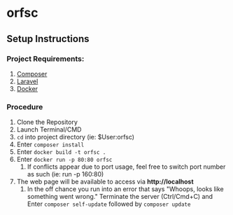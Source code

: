 # orfsc

## Setup Instructions ##

### Project Requirements: ###
1. [Composer](https://getcomposer.org/download/)
2. [Laravel](https://laravel.com/docs/5.6/installation)  
3. [Docker](https://docs.docker.com/docker-for-mac/install/) 

### Procedure ###
1. Clone the Repository
2. Launch Terminal/CMD
3. `cd` into project directory (ie: $User:orfsc)
4. Enter `composer install`
5. Enter `docker build -t orfsc .`
6. Enter `docker run -p 80:80 orfsc`
   1. If conflicts appear due to port usage, feel free to switch port number as such (ie: run -p 160:80)
7. The web page will be available to access via **http://localhost**
   1. In the off chance you run into an error that says "Whoops, looks like something went wrong." Terminate the server (Ctrl/Cmd+C) and Enter `composer self-update` followed by  `composer update`
